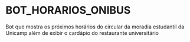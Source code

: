 # BOT_HORARIOS_ONIBUS
Bot que mostra os próximos horários do circular da moradia estudantil da Unicamp além de exibir o cardápio do restaurante universitário
